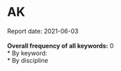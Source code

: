 <h1>AK</h1>Report date: 2021-06-03<br><br><b>Overall frequency of all keywords:</b> 0  <br>* By keyword: <br />* By discipline